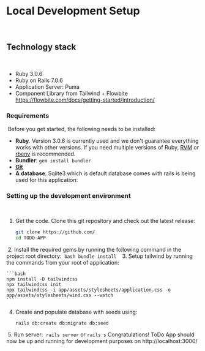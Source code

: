 ​
# Local Development Setup
​
## Technology stack
​
- Ruby 3.0.6
- Ruby on Rails 7.0.6
- Application Server: Puma
- Component Library from Tailwind + Flowbite https://flowbite.com/docs/getting-started/introduction/
​
​
### Requirements
​
Before you get started, the following needs to be installed:
  * **Ruby**. Version 3.0.6 is currently used and we don't guarantee everything works with other versions. If you need multiple versions of Ruby, [RVM](https://rvm.io//) or [rbenv](https://github.com/rbenv/rbenv) is recommended.
  * **Bundler**: `gem install bundler`
  * [**Git**](http://help.github.com/git-installation-redirect)
  * **A database**. Sqlite3 which is default database comes with rails is being used for this application:
### Setting up the development environment
​
1.  Get the code. Clone this git repository and check out the latest release:
​
    ```bash
    git clone https://github.com/
    cd TODO-APP
    ```
​
2.  Install the required gems by running the following command in the project root directory:
​
    ```bash
    bundle install
    ```
​
3.  Setup tailwind by running the commands from your root of application:

    ```bash
    npm install -D tailwindcss
    npx tailwindcss init
    npx tailwindcss -i app/assets/stylesheets/application.css -o app/assets/stylesheets/wind.css --watch
    ```
   
4.  Create and populate database with seeds using:
    ```
    rails db:create db:migrate db:seed
    ```
​
5.  Run server:
​
    `rails server` or `rails s`
​
Congratulations! ToDo App should now be up and running for development purposes on http://localhost:3000/
